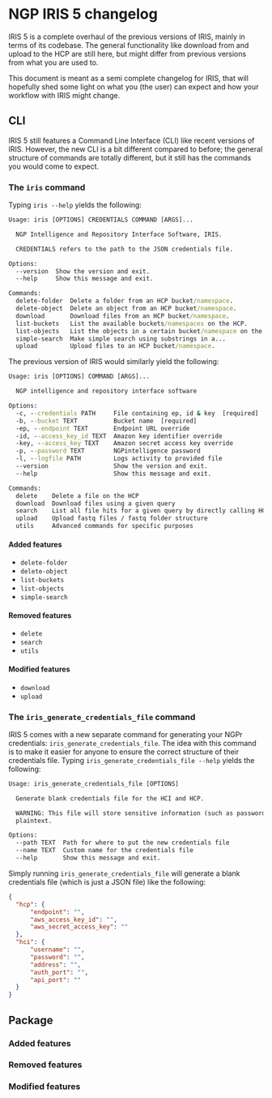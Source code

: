 # NGP IRIS 5 changelog
IRIS 5 is a complete overhaul of the previous versions of IRIS, mainly in terms of its codebase. The general functionality like download from and upload to the HCP are still here, but might differ from previous versions from what you are used to. 

This document is meant as a semi complete changelog for IRIS, that will hopefully shed some light on what you (the user) can expect and how your workflow with IRIS might change.

## CLI 
IRIS 5 still features a Command Line Interface (CLI) like recent versions of IRIS. However, the new CLI is a bit different compared to before; the general structure of commands are totally different, but it still has the commands you would come to expect. 

### The `iris` command

Typing `iris --help` yields the following:
```cmd
Usage: iris [OPTIONS] CREDENTIALS COMMAND [ARGS]...

  NGP Intelligence and Repository Interface Software, IRIS.

  CREDENTIALS refers to the path to the JSON credentials file.

Options:
  --version  Show the version and exit.
  --help     Show this message and exit.

Commands:
  delete-folder  Delete a folder from an HCP bucket/namespace.
  delete-object  Delete an object from an HCP bucket/namespace.
  download       Download files from an HCP bucket/namespace.
  list-buckets   List the available buckets/namespaces on the HCP.
  list-objects   List the objects in a certain bucket/namespace on the HCP.
  simple-search  Make simple search using substrings in a...
  upload         Upload files to an HCP bucket/namespace.
```
The previous version of IRIS would similarly yield the following:
```cmd
Usage: iris [OPTIONS] COMMAND [ARGS]...

  NGP intelligence and repository interface software

Options:
  -c, --credentials PATH     File containing ep, id & key  [required]
  -b, --bucket TEXT          Bucket name  [required]
  -ep, --endpoint TEXT       Endpoint URL override
  -id, --access_key_id TEXT  Amazon key identifier override
  -key, --access_key TEXT    Amazon secret access key override
  -p, --password TEXT        NGPintelligence password
  -l, --logfile PATH         Logs activity to provided file
  --version                  Show the version and exit.
  --help                     Show this message and exit.

Commands:
  delete    Delete a file on the HCP
  download  Download files using a given query
  search    List all file hits for a given query by directly calling HCP
  upload    Upload fastq files / fastq folder structure
  utils     Advanced commands for specific purposes

```
#### Added features
* `delete-folder`
* `delete-object`
* `list-buckets`
* `list-objects`
* `simple-search`

#### Removed features
* `delete`
* `search`
* `utils`

#### Modified features
* `download`
* `upload`

### The `iris_generate_credentials_file` command

IRIS 5 comes with a new separate command for generating your NGPr credentials: `iris_generate_credentials_file`. The idea with this command is to make it easier for anyone to ensure the correct structure of their credentials file. Typing `iris_generate_credentials_file --help` yields the following:
```cmd
Usage: iris_generate_credentials_file [OPTIONS]

  Generate blank credentials file for the HCI and HCP.

  WARNING: This file will store sensitive information (such as passwords) in
  plaintext.

Options:
  --path TEXT  Path for where to put the new credentials file
  --name TEXT  Custom name for the credentials file
  --help       Show this message and exit.
```
Simply running `iris_generate_credentials_file` will generate a blank credentials file (which is just a JSON file) like the following:
```json
{
  "hcp": {
      "endpoint": "",
      "aws_access_key_id": "",
      "aws_secret_access_key": ""
  },
  "hci": {
      "username": "",
      "password": "",
      "address": "",
      "auth_port": "",
      "api_port": ""
  }
}
```

## Package
### Added features
### Removed features
### Modified features